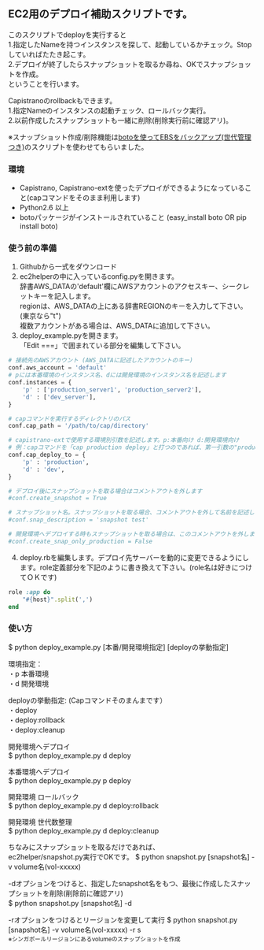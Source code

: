 ## EC2用のデプロイ補助スクリプトです。

このスクリプトでdeployを実行すると  
1.指定したNameを持つインスタンスを探して、起動しているかチェック。Stopしていればたたき起こす。  
2.デプロイが終了したらスナップショットを取るか尋ね、OKでスナップショットを作成。  
ということを行います。

Capistranoのrollbackもできます。  
1.指定Nameのインスタンスの起動チェック、ロールバック実行。  
2.以前作成したスナップショットも一緒に削除(削除実行前に確認アリ)。

※スナップショット作成/削除機能は[botoを使ってEBSをバックアップ(世代管理つき)](http://heartbeats.jp/hbblog/2011/04/botoebs.html)のスクリプトを使わせてもらいました。

### 環境

- Capistrano, Capistrano-extを使ったデプロイができるようになっていること(capコマンドをそのまま利用します)
- Python2.6 以上
- botoパッケージがインストールされていること (easy_install boto OR pip install boto)

### 使う前の準備

1. Githubから一式をダウンロード
2. ec2helperの中に入っているconfig.pyを開きます。  
辞書AWS_DATAの'default'欄にAWSアカウントのアクセスキー、シークレットキーを記入します。  
regionは、AWS_DATAの上にある辞書REGIONのキーを入力して下さい。(東京なら"t")  
複数アカウントがある場合は、AWS_DATAに追加して下さい。
3. deploy_example.pyを開きます。  
「Edit ===」で囲まれている部分を編集して下さい。

```python
# 接続先のAWSアカウント (AWS_DATAに記述したアカウントのキー)
conf.aws_account = 'default'
# pには本番環境のインスタンス名、dには開発環境のインスタンス名を記述します
conf.instances = {
    'p' : ['production_server1', 'production_server2'],
    'd' : ['dev_server'],
}

# capコマンドを実行するディレクトリのパス
conf.cap_path = '/path/to/cap/directory'

# capistrano-extで使用する環境別引数を記述します。p:本番向け d:開発環境向け
# 例：capコマンドを「cap production deploy」と打つのであれば、第一引数の"production"を記述
conf.cap_deploy_to = {
    'p' : 'production',
    'd' : 'dev',
}

# デプロイ後にスナップショットを取る場合はコメントアウトを外します
#conf.create_snapshot = True

# スナップショット名。スナップショットを取る場合、コメントアウトを外して名前を記述します。
#conf.snap_description = 'snapshot test'

# 開発環境へデプロイする時もスナップショットを取る場合は、このコメントアウトを外します。
#conf.create_snap_only_production = False
```


4. deploy.rbを編集します。デプロイ先サーバーを動的に変更できるようにします。role定義部分を下記のように書き換えて下さい。(role名は好きにつけてＯＫです)

```ruby
role :app do
    "#{host}".split(',')
end
```


### 使い方

$ python deploy_example.py [本番/開発環境指定] [deployの挙動指定]

環境指定：  
・p 本番環境  
・d 開発環境

deployの挙動指定: (Capコマンドそのまんまです）  
・deploy  
・deploy:rollback  
・deploy:cleanup

開発環境へデプロイ  
$ python deploy_example.py d deploy

本番環境へデプロイ  
$ python deploy_example.py p deploy

開発環境 ロールバック  
$ python deploy_example.py d deploy:rollback

開発環境 世代数整理  
$ python deploy_example.py d deploy:cleanup

ちなみにスナップショットを取るだけであれば、  
ec2helper/snapshot.py実行でOKです。
$ python snapshot.py [snapshot名] -v volume名(vol-xxxxx)

-dオプションをつけると、指定したsnapshot名をもつ、最後に作成したスナップショットを削除(削除前に確認アリ)  
$ python snapshot.py [snapshot名] -d

-rオプションをつけるとリージョンを変更して実行
$ python snapshot.py [snapshot名] -v volume名(vol-xxxxx) -r s  
<small>※シンガポールリージョンにあるvolumeのスナップショットを作成</small>
